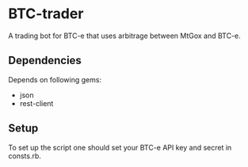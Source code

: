 BTC-trader
=======
A trading bot for BTC-e that uses arbitrage between MtGox and BTC-e.

Dependencies
-------
Depends on following gems:

* json
* rest-client

Setup
-------
To set up the script one should set your BTC-e API key and secret in consts.rb.

